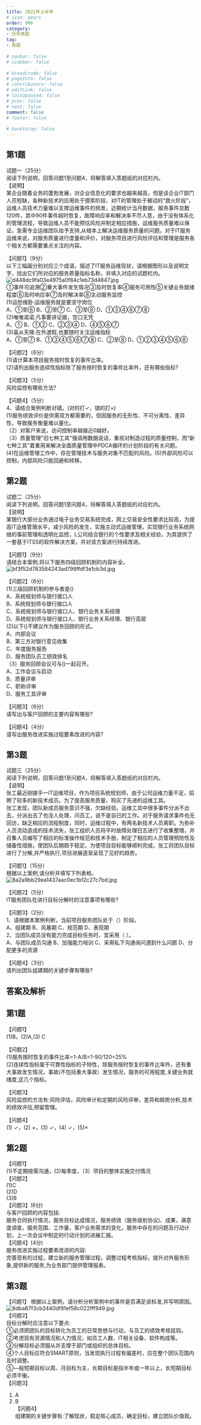 ```yaml
---  
title: 2021年上半年  
# icon: gears  
order: 996  
category:  
- 历年真题  
tag:  
- 真题  
  
# navbar: false  
# sidebar: false  
  
# breadcrumb: false  
# pageInfo: false  
# contributors: false  
# editLink: false  
# lastUpdated: false  
# prev: false  
# next: false  
comment: false  
# footer: false  
  
# backtotop: false  
---  
```

## 第1题 ##

试题一（25分）  
阅读下列说明，回答问题1至问题4，将解答填入答题纸的对应栏内。  
【说明】  
某企业随着业务的蓬勃发展，对企业信息化的要求也越来越高，但是该企业IT部门人员短缺，各种新技术的应用处于摸索阶段，对IT的管理处于被动的“救火阶段”，运维人员技术力量难以支撑运维事件的频发，近期统计当月数据，服务事件总数120件，其中90件事件超时恢复，故障响应率和解决率不尽人意，由于没有体系化的管理流程，导致运维人员不能预估风险并制定相应措施，运维服务质量难以保证。急需专业运维团队给予支持,从根本上解决运维服务质量的问题。对于IT服务运维来说，对服务质量进行度量和评价，对服务项目进行风险评估和管理是服务各个相关方都需要重点关注的内容。  
  
【问题1】（9分）  
以下三幅画分别对应三个成语，描述了IT服务运维现状，请根据图形以及说明文字，找出它们所对应的服务质量指标名称，并填入对应的试题栏内。  
![d448dc9fa03e4975a0f84c1eb73d4847.jpg][]  
①事件可追溯②重大事件发生情况③及时恢复率④服务可用性⑤关键业务就绪程度⑥及时响应率⑦及时解决率⑧主动服务监控  
(1)运愁维卧:运维服务就是要坚守岗位  
A、①至⑥ B、②至⑦ C、③至⑧ D、①③④⑥⑦⑧  
(2)唯唯诺诺:凡事要讲证据，空口无凭  
A、① B、①② C、②③④ D、④⑤⑥⑦  
(3)喜从天降:在外渡假,也要随时关注运维指标  
A、①至⑦ B、①③④⑤⑥⑦⑧ C、②至⑧ D、①②③④⑤⑥⑧  
  
【问题2】（6分）  
(1)请计算本项目服务按时恢复的事件比率。  
(2)请列出服务连续性指标除了服务按时恢复的事件比率外，还有哪些指标?  
  
【问题3】（5分）  
风险监控有哪些方法?  
  
【问题4】（5分）  
4、请结合案例判断对错。(对的打✓，错的打×)  
(1)服务绩效评价是供需双方都需要的，但因服务的无形性、不可分离性、差异性，导致服务衡量难以量化。  
（2）对客户来说，访问控制率越接近0越好。  
（3）质量管理"旧七种工具"强调用数据说话，重视对制造过程的质量控制，而“新七种工具"着重用来解决全面质量管理中PDCA循环的计划阶段的有关问题。  
(4)在运维管理工作中，存在管理技术与服务对象不匹配的风险。(5)外部风险可以控制，内部风险只能回避和转移。  


## 第2题 ##

试题二（25分）  
阅读下列说明，回答问题1至问题4，将解答填入答题纸的对应栏内。  
【说明】  
某银行大部分业务通过电子业务交易系统完成，网上交易安全性要求比较高，为提高IT运维管理水平，减少风险的发生，实施主动式运维管理，实现银行业务系统网络的事前管理和透明化监控，L公司结合银行的个性要求及相关经验，为其提供了一套基于ITSS的软件解决方案，并对该方案进行持续改进。  
  
【问题1】（9分）  
请结合本案例,将以下服务四级回顾机制的内容补全。  
![bf3f52d783584243ad798ffdf3e1cb3d.jpg][]  
  
【问题2】（6分）  
(1)三级回顾机制的参与者是()  
A、系统规划师与银行接口人  
B、系统规划师与银行接口人  
C、系统规划师与银行接口人、银行业务关系经理  
D、系统规划师与银行接口人、银行业务关系经理、银行高层  
(2)以下()不建议作为服务回顾的形式。  
A、内部会议  
B、第三方对银行意见收集  
C、年度服务报告  
D、服务团队员工绩效排名  
（3）服务回顾会议可与()一起召开。  
A、工作会议与启动  
B、质量评审  
C、职称评审  
D、服务工具评审  
  
【问题3】（6分）  
请写出与客户回顾的主要内容有哪些?  
  
【问题4】（4分）  
请写出服务改进实施过程要素改进的内容?  


## 第3题 ##

试题三（25分）  
阅读下列说明，回答问题1至问题4，将解答填入答题纸的对应栏内。  
【说明】  
张工最近刚接手一IT运维项目，作为项目系统规划师，由于公司运维力量不足，招聘了较多的新技术成员。为了提高服务质量，购买了先进的运维工具。  
张工发现，团队新成员服务意识不强，欠缺经验。运维工具中很多事件分派不出去，分派出去了也没人处理，问员工，说不是自已的工作。对于服务请求事件也无回访，缺乏相应的流程制度，同时，运维过程中，有两名新技术人员离职。为弥补人员流动造成的技术流失，张工组织人员将平时故障处理日志进行了收集整理，并召集人员编写了相应的标准操作规范和技术手册。制定了相应的人员管理预防性及储备性措施，使团队后期趋于稳定。为使项目目标能够顺利完成，张工将团队目标进行了分解,并严格执行,项目进展逐渐呈现了见好的趋势。  
  
【问题1】（15分）  
根据以上案例,请分析并填写下列表格。  
![8a2a9bb29ea1437aac0ec1b12c27c7bd.jpg][]  
  
【问题2】（5分）  
IT服务团队在进行目标分解时的注意事项有哪些?  
  
【问题3】（2分）  
1、请根据本案例判断，当前项目服务团队处于（）阶段。  
A、组建期 B、风暴期 C、规范期 D、表现期  
2、当团队成员没有能力完成目标任务时，宜采用（ ）。  
A、与团队成员沟通 B、加强能力培训 C、采用私下沟通询问遇到什么问题 D、分配更多的资源  
  
【问题4】（3分）  
请列出团队组建期的关键步骤有哪些?  
  


## 答案及解析 ##

  



[d448dc9fa03e4975a0f84c1eb73d4847.jpg]: https://www.xkxxkx.cn/file/exam/software/系统规划与管理师/案例/第1题/d448dc9fa03e4975a0f84c1eb73d4847.jpg
[bf3f52d783584243ad798ffdf3e1cb3d.jpg]: https://www.xkxxkx.cn/file/exam/software/系统规划与管理师/案例/第2题/bf3f52d783584243ad798ffdf3e1cb3d.jpg
[8a2a9bb29ea1437aac0ec1b12c27c7bd.jpg]: https://www.xkxxkx.cn/file/exam/software/系统规划与管理师/案例/第3题/8a2a9bb29ea1437aac0ec1b12c27c7bd.jpg
## 第1题 ##

【问题1】  
(1)B，(2)A,(3) C  
  
【问题2】  
(1)服务按时恢复的事件比率=1-A/B=1-90/120=25%  
(2)连续性指标属于可靠性指标的子特性，除服务按时恢复的事件比率外，还有重大事故发生情况，事故(不包括重大事故）发生情况，服务的可用程度,关键业务就绪度,这几个指标。  
  
【问题3】  
风险监控的方法有:风险评估，风险审计和定期的风险评审，差异和趋势分析,技术的绩效评估,预留管理。  
  
【问题4】  
(1) ✓，(2) ×，(3) ✓，(4) ✓，(5)×  


## 第2题 ##

【问题1】  
(1)不定期按需沟通，(2)每季度，（3）项目的整体实施交付情况  
【问题2】  
(1)C  
(2)D  
(3)B  
【问题3】(6分)  
与客户回顾的内容包括:  
服务合同执行情况，服务目标达成情况，服务绩效（服务级别协议)、成果，满意度调查，服务范围、工作量，客户业务需求的变化，服务中存在的问题及行动计划，上一次会议中制定的行动计划的进展汇报。  
【问题4】(4分)  
服务改进实施过程要素改进的内容:  
完善现有的过程，建立新的服务管理过程，调整过程考核指标，提升对外服务形象,提供新的服务,为业务部门提供管理报表。  
  


## 第3题 ##

【问题1】 根据以上案例，请分析分析案例中的事件是否满足该标准,并写明原因。  
![8dba87f3cb2440df8fef58c022fff949.jpg][]  
【问题2】  
目标分解时应注意以下要点:  
①必须把团队的目标转化为员工的日常思想与行动，与员工的绩效考核挂钩。  
②考虑现有资源情况和人力情况，如员工人数、IT相关设备、软件构成等。  
③分解目标必须服从并支撑于部门或组织的总体目标。  
④个人目标应符合SMART原则，当发现执行过程有偏差时，应在整个团队范围内及时调整。  
⑤—般短期目标以周、月目标为主，长期目标是指半年或一年以上，长短期目标必须平衡。  
【问题3】  
1) A  
2) B  
【问题4】  
组建期的关键步骤有:了解现状，稳定核心成员，确定目标，建立团队价值观。  



[8dba87f3cb2440df8fef58c022fff949.jpg]: https://www.xkxxkx.cn/file/exam/software/系统规划与管理师/案例/第3题/8dba87f3cb2440df8fef58c022fff949.jpg
